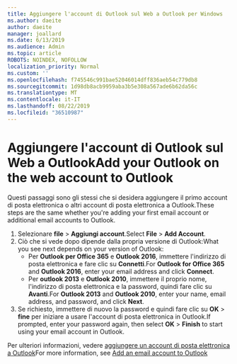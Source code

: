 ```yaml
---
title: Aggiungere l'account di Outlook sul Web a Outlook per Windows
ms.author: daeite
author: daeite
manager: joallard
ms.date: 6/13/2019
ms.audience: Admin
ms.topic: article
ROBOTS: NOINDEX, NOFOLLOW
localization_priority: Normal
ms.custom: ''
ms.openlocfilehash: f745546c991bae52046014dff836aeb54c779db8
ms.sourcegitcommit: 1d98db8acb9959aba3b5e308a567ade6b62da56c
ms.translationtype: MT
ms.contentlocale: it-IT
ms.lasthandoff: 08/22/2019
ms.locfileid: "36510987"
---
```

# <a name="add-your-outlook-on-the-web-account-to-outlook"></a><span data-ttu-id="b0f7e-102">Aggiungere l'account di Outlook sul Web a Outlook</span><span class="sxs-lookup"><span data-stu-id="b0f7e-102">Add your Outlook on the web account to Outlook</span></span>

<span data-ttu-id="b0f7e-103">Questi passaggi sono gli stessi che si desidera aggiungere il primo account di posta elettronica o altri account di posta elettronica a Outlook.</span><span class="sxs-lookup"><span data-stu-id="b0f7e-103">These steps are the same whether you're adding your first email account or additional email accounts to Outlook.</span></span>

1. <span data-ttu-id="b0f7e-104">Selezionare **file** > **Aggiungi account**.</span><span class="sxs-lookup"><span data-stu-id="b0f7e-104">Select **File** > **Add Account**.</span></span>
1. <span data-ttu-id="b0f7e-105">Ciò che si vede dopo dipende dalla propria versione di Outlook:</span><span class="sxs-lookup"><span data-stu-id="b0f7e-105">What you see next depends on your version of Outlook:</span></span>
    - <span data-ttu-id="b0f7e-106">Per **Outlook per Office 365** e **Outlook 2016**, immettere l'indirizzo di posta elettronica e fare clic su **Connetti**.</span><span class="sxs-lookup"><span data-stu-id="b0f7e-106">For **Outlook for Office 365** and **Outlook 2016**, enter your email address and click **Connect**.</span></span>
    - <span data-ttu-id="b0f7e-107">Per **outlook 2013** e **Outlook 2010**, immettere il proprio nome, l'indirizzo di posta elettronica e la password, quindi fare clic su **Avanti**.</span><span class="sxs-lookup"><span data-stu-id="b0f7e-107">For **Outlook 2013** and **Outlook 2010**, enter your name, email address, and password, and click **Next**.</span></span>
1. <span data-ttu-id="b0f7e-108">Se richiesto, immettere di nuovo la password e quindi fare clic su **OK** > **fine** per iniziare a usare l'account di posta elettronica in Outlook.</span><span class="sxs-lookup"><span data-stu-id="b0f7e-108">If prompted, enter your password again, then select **OK** > **Finish** to start using your email account in Outlook.</span></span>

<span data-ttu-id="b0f7e-109">Per ulteriori informazioni, vedere [aggiungere un account di posta elettronica a Outlook](https://support.office.com/article/6e27792a-9267-4aa4-8bb6-c84ef146101b)</span><span class="sxs-lookup"><span data-stu-id="b0f7e-109">For more information, see [Add an email account to Outlook](https://support.office.com/article/6e27792a-9267-4aa4-8bb6-c84ef146101b)</span></span>